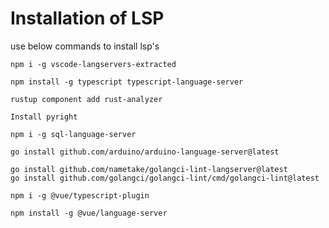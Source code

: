 # Installation of LSP
use below commands to install lsp's

```
npm i -g vscode-langservers-extracted
```
```
npm install -g typescript typescript-language-server
```
```
rustup component add rust-analyzer
```
```
Install pyright
```
```
npm i -g sql-language-server
```
```
go install github.com/arduino/arduino-language-server@latest
```
```
go install github.com/nametake/golangci-lint-langserver@latest
go install github.com/golangci/golangci-lint/cmd/golangci-lint@latest
```
```
npm i -g @vue/typescript-plugin
```
```
npm install -g @vue/language-server
```
